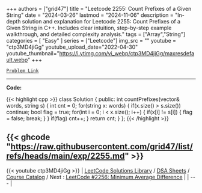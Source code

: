 
+++
authors = ["grid47"]
title = "Leetcode 2255: Count Prefixes of a Given String"
date = "2024-03-26"
lastmod = "2024-11-06"
description = "In-depth solution and explanation for Leetcode 2255: Count Prefixes of a Given String in C++. Includes clear intuition, step-by-step example walkthrough, and detailed complexity analysis."
tags = ["Array","String"]
categories = [
    "Easy"
]
series = ["Leetcode"]
img_src = ""
youtube = "ctp3MD4jiGg"
youtube_upload_date="2022-04-30"
youtube_thumbnail="https://i.ytimg.com/vi_webp/ctp3MD4jiGg/maxresdefault.webp"
+++



[`Problem Link`](https://leetcode.com/problems/count-prefixes-of-a-given-string/description/)

---
**Code:**

{{< highlight cpp >}}
class Solution {
public:
    int countPrefixes(vector<string>& words, string s) {
        int cnt = 0;
        for(string x: words) {
            if(x.size() > s.size()) continue;
            bool flag = true;
            for(int i = 0; i < x.size(); i++) {
                if(x[i] != s[i]) {
                    flag = false;
                    break;
                }
            }
            if(flag) cnt++;
        }
        return cnt;
    }
};
{{< /highlight >}}

{{< ghcode "https://raw.githubusercontent.com/grid47/list/refs/heads/main/exp/2255.md" >}}
---
{{< youtube ctp3MD4jiGg >}}
| [LeetCode Solutions Library](https://grid47.xyz/leetcode/) / [DSA Sheets](https://grid47.xyz/sheets/) / [Course Catalog](https://grid47.xyz/courses/) / Next : [LeetCode #2256: Minimum Average Difference](https://grid47.xyz/leetcode/solution-2256-minimum-average-difference/) |
| --- |
